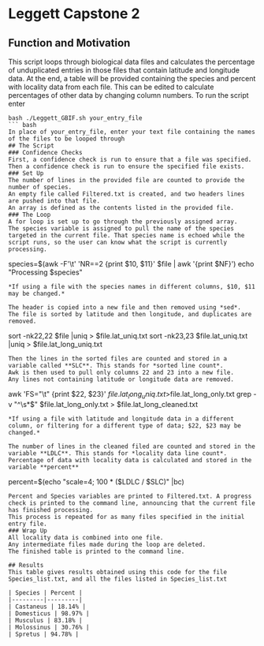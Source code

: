 # Leggett Capstone 2
## Function and Motivation
This script loops through biological data files and calculates the percentage of unduplicated entries in those files that contain latitude and longitude data. At the end, a table will be provided containing the species and percent with locality data from each file. This can be edited to calculate percentages of other data by changing column numbers. 
To run the script enter
```
bash ./Leggett_GBIF.sh your_entry_file
``` bash 
In place of your_entry_file, enter your text file containing the names of the files to be looped through
## The Script
### Confidence Checks
First, a confidence check is run to ensure that a file was specified.
Then a confidence check is run to ensure the specified file exists. 
### Set Up
The number of lines in the provided file are counted to provide the number of species. 
An empty file called Filtered.txt is created, and two headers lines are pushed into that file. 
An array is defined as the contents listed in the provided file.
### The Loop
A for loop is set up to go through the previously assigned array. 
The species variable is assigned to pull the name of the species targeted in the current file. That species name is echoed while the script runs, so the user can know what the script is currently processing.
```
species=$(awk -F'\t' 'NR==2 {print $10, $11}' $file | awk '{print $NF}')
echo "Processing $species"
```
*If using a file with the species names in different columns, $10, $11 may be changed.*

The header is copied into a new file and then removed using *sed*. 
The file is sorted by latitude and then longitude, and duplicates are removed.
```
sort -nk22,22 $file |uniq > $file.lat_uniq.txt
sort -nk23,23 $file.lat_uniq.txt |uniq > $file.lat_long_uniq.txt
```
Then the lines in the sorted files are counted and stored in a variable called **SLC**. This stands for *sorted line count*.
Awk is then used to pull only columns 22 and 23 into a new file. 
Any lines not containing latitude or longitude data are removed.
```
awk 'FS="\t" {print $22, $23}' $file.lat_long_uniq.txt >$file.lat_long_only.txt
grep -v "^\s*$" $file.lat_long_only.txt > $file.lat_long_cleaned.txt
```
*If using a file with latitude and longitude data in a different column, or filtering for a different type of data; $22, $23 may be changed.*

The number of lines in the cleaned filed are counted and stored in the variable **LDLC**. This stands for *locality data line count*.
Percentage of data with locality data is calculated and stored in the variable **percent**
```
percent=$(echo "scale=4; 100 * ($LDLC / $SLC)" |bc)
```
Percent and Species variables are printed to Filtered.txt. A progress check is printed to the command line, announcing that the current file has finished processing.
This process is repeated for as many files specified in the initial entry file.
### Wrap Up
All locality data is combined into one file. 
Any intermediate files made during the loop are deleted. 
The finished table is printed to the command line.

## Results
This table gives results obtained using this code for the file Species_list.txt, and all the files listed in Species_list.txt

| Species | Percent |
|---------|---------|
| Castaneus | 18.14% |
| Domesticus | 98.97% |
| Musculus | 83.18% |
| Molossinus | 30.76% |
| Spretus | 94.78% |




